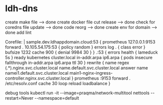 # ldh-dns

create make file --> done
create docker file
cut release --> done
check for coredns file update --> done
code reorg --> done
create env for domain --> done
add lint

  Corefile: |
    sample.dev.ldhappdomain.cloud:53 {
         prometheus 127.0.0.1:9153
         forward .  10.105.54.175:53 {
             policy random
         }
         errors
         log . {
             class error
         }
         bufsize 1232
         cache 900 {
             denial 9984 30
         }
     }
    .:53 {
        errors
        health {
            lameduck 5s
        }
        ready
        kubernetes cluster.local in-addr.arpa ip6.arpa {
            pods insecure
            fallthrough in-addr.arpa ip6.arpa
            ttl 30
        }
        rewrite {
          name regex (.*)\.nginx\.svc\.cluster\.local name.default.svc.cluster.local
          answer name namei1.default.svc.cluster.local  main1-nginx-ingress-controller.nginx.svc.cluster.local
        }
        prometheus :9153
        forward . /etc/resolv.conf
        cache 30
        loop
        reload
        loadbalance
    }

debug tools
kubectl run -it --image=praqma/network-multitool nettools --restart=Never --namespace=default

